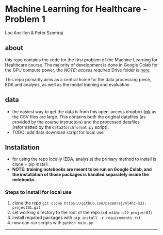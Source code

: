 # Machine Learning for Healthcare - Problem 1

Lou Ancillon & Peter Szemraj

## about

this repo contains the code for the first problem of the Machine Learning for Healthcare course. The majority of development is done in Google Colab for the GPU compute power, the _NOTE: access required_ Drive folder is [here](https://drive.google.com/drive/folders/1vZYgrdunRwJBmDzBnQnolPrN9BoagP54?usp=sharing).

This repo primarily aims as a central home for the data processing piece, EDA and analysis, as well as the model training and evaluation.

## data

- the easiest way to get the data is from this open-access dropbox [link](https://www.dropbox.com/sh/hwv3msz2mdfxki1/AACOk6t8z6hNfuc3s7xM9K7-a?dl=0) as the CSV files are large. This contains both the original datafiles (as provided by the course instructors) and the processed datafiles (reformatted by the `data2torchformat.py` script).
- TODO: add data download script for local use

## Installation

- for using the repo locally (EDA, analysis) the primary method to install is clone + pip install.
- **NOTE: training notebooks are meant to be run on Google Colab, and the installation of those packages is handled separately inside the notebooks.**

### Steps to install for local use

1. clone the repo `git clone https://github.com/pszemraj/ml4hc-s22-project01.git`
2. set working directory to the root of the repo (`cd ml4hc-s22-project01`)
3. Install required packages with `pip install -r requirements.txt`
4. now can run scripts with `python main.py`

---
